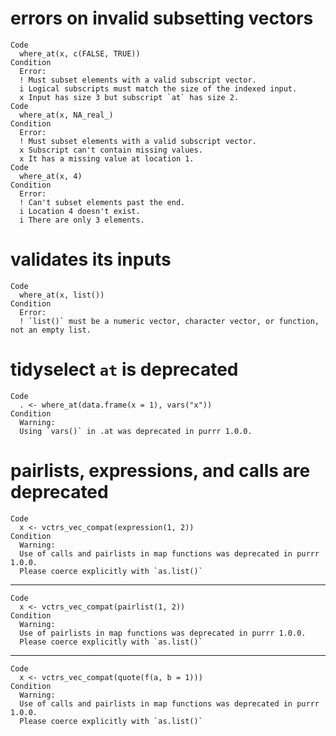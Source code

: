 # errors on invalid subsetting vectors

    Code
      where_at(x, c(FALSE, TRUE))
    Condition
      Error:
      ! Must subset elements with a valid subscript vector.
      i Logical subscripts must match the size of the indexed input.
      x Input has size 3 but subscript `at` has size 2.
    Code
      where_at(x, NA_real_)
    Condition
      Error:
      ! Must subset elements with a valid subscript vector.
      x Subscript can't contain missing values.
      x It has a missing value at location 1.
    Code
      where_at(x, 4)
    Condition
      Error:
      ! Can't subset elements past the end.
      i Location 4 doesn't exist.
      i There are only 3 elements.

# validates its inputs

    Code
      where_at(x, list())
    Condition
      Error:
      ! `list()` must be a numeric vector, character vector, or function, not an empty list.

# tidyselect `at` is deprecated

    Code
      . <- where_at(data.frame(x = 1), vars("x"))
    Condition
      Warning:
      Using `vars()` in .at was deprecated in purrr 1.0.0.

# pairlists, expressions, and calls are deprecated

    Code
      x <- vctrs_vec_compat(expression(1, 2))
    Condition
      Warning:
      Use of calls and pairlists in map functions was deprecated in purrr 1.0.0.
      Please coerce explicitly with `as.list()`

---

    Code
      x <- vctrs_vec_compat(pairlist(1, 2))
    Condition
      Warning:
      Use of pairlists in map functions was deprecated in purrr 1.0.0.
      Please coerce explicitly with `as.list()`

---

    Code
      x <- vctrs_vec_compat(quote(f(a, b = 1)))
    Condition
      Warning:
      Use of calls and pairlists in map functions was deprecated in purrr 1.0.0.
      Please coerce explicitly with `as.list()`

